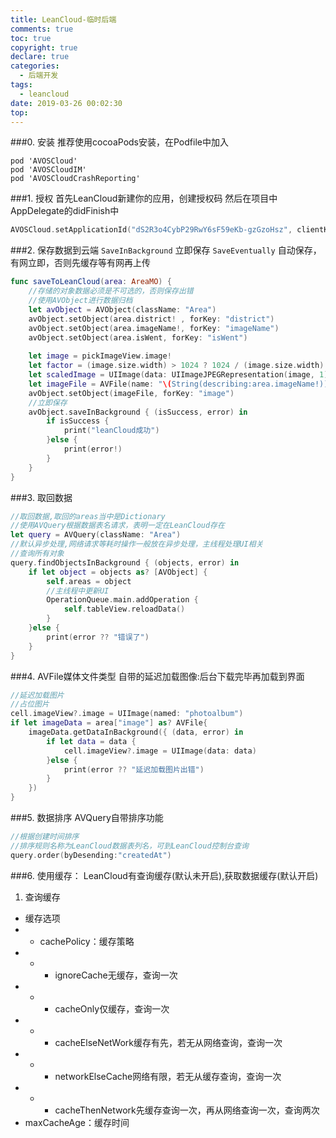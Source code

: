 ```yaml
---
title: LeanCloud-临时后端
comments: true
toc: true
copyright: true
declare: true
categories:
  - 后端开发
tags:
  - leancloud
date: 2019-03-26 00:02:30
top:
---
```


###0. 安装
推荐使用cocoaPods安装，在Podfile中加入
```cocoapods
pod 'AVOSCloud'
pod 'AVOSCloudIM'
pod 'AVOSCloudCrashReporting'
```
<!--more-->
###1. 授权
首先LeanCloud新建你的应用，创建授权码
然后在项目中AppDelegate的didFinish中
```swift
AVOSCloud.setApplicationId("dS2R3o4CybP29RwY6sF59eKb-gzGzoHsz", clientKey: "lk6skH8LTD441i3u83DfFN47")
```
###2. 保存数据到云端
`SaveInBackground`  立即保存
`SaveEventually`    自动保存，有网立即，否则先缓存等有网再上传
```swift
func saveToLeanCloud(area: AreaMO) {
    //存储的对象数据必须是不可选的，否则保存出错
    //使用AVObject进行数据归档
    let avObject = AVObject(className: "Area")
    avObject.setObject(area.district! , forKey: "district")
    avObject.setObject(area.imageName!, forKey: "imageName")
    avObject.setObject(area.isWent, forKey: "isWent")
    
    let image = pickImageView.image!
    let factor = (image.size.width) > 1024 ? 1024 / (image.size.width) : 1024
    let scaledImage = UIImage(data: UIImageJPEGRepresentation(image, 1)!, scale: factor)
    let imageFile = AVFile(name: "\(String(describing:area.imageName!)).jpg", data: UIImageJPEGRepresentation(scaledImage!, 0.7)!)
    avObject.setObject(imageFile, forKey: "image")
    //立即保存
    avObject.saveInBackground { (isSuccess, error) in
        if isSuccess {
            print("leanCloud成功")
        }else {
            print(error!)
        }
    }
}
```
###3. 取回数据
```swift
//取回数据,取回的areas当中是Dictionary
//使用AVQuery根据数据表名请求，表明一定在LeanCloud存在
let query = AVQuery(className: "Area")
//默认异步处理,网络请求等耗时操作一般放在异步处理，主线程处理UI相关
//查询所有对象
query.findObjectsInBackground { (objects, error) in
    if let object = objects as? [AVObject] {
        self.areas = object
        //主线程中更新UI
        OperationQueue.main.addOperation {
            self.tableView.reloadData()
        }
    }else {
        print(error ?? "错误了")
    }
}
```
###4. AVFile媒体文件类型
自带的延迟加载图像:后台下载完毕再加载到界面
```swift
//延迟加载图片
//占位图片
cell.imageView?.image = UIImage(named: "photoalbum")
if let imageData = area["image"] as? AVFile{
    imageData.getDataInBackground({ (data, error) in
        if let data = data {
            cell.imageView?.image = UIImage(data: data)
        }else {
            print(error ?? "延迟加载图片出错")
        }
    })
}
```
###5. 数据排序
AVQuery自带排序功能
```swift
//根据创建时间排序
//排序规则名称为LeanCloud数据表列名，可到LeanCloud控制台查询
query.order(byDesending:"createdAt")
```
###6. 使用缓存： 
LeanCloud有查询缓存(默认未开启),获取数据缓存(默认开启)
1. 查询缓存
- 缓存选项
- - cachePolicy：缓存策略
- - - ignoreCache无缓存，查询一次
- - - cacheOnly仅缓存，查询一次
- - - cacheElseNetWork缓存有先，若无从网络查询，查询一次
- - - networkElseCache网络有限，若无从缓存查询，查询一次
- - - cacheThenNetwork先缓存查询一次，再从网络查询一次，查询两次
- maxCacheAge：缓存时间
